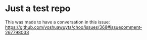 # Just a test repo

This was made to have a conversation in this issue: <https://github.com/yoshuawuyts/choo/issues/368#issuecomment-267798033>

